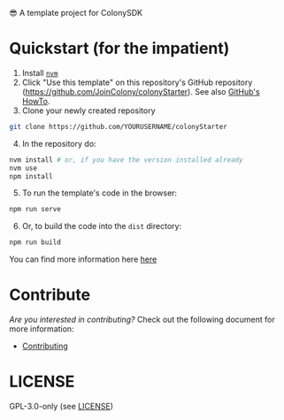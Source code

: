 😎 A template project for ColonySDK

# Quickstart (for the impatient)

1. Install [`nvm`](https://github.com/nvm-sh/nvm)
2. Click "Use this template" on this repository's GitHub repository (https://github.com/JoinColony/colonyStarter). See also [GitHub's HowTo](https://docs.github.com/en/repositories/creating-and-managing-repositories/creating-a-repository-from-a-template).
3. Clone your newly created repository
```bash
git clone https://github.com/YOURUSERNAME/colonyStarter
```
4. In the repository do:
```bash
nvm install # or, if you have the version installed already
nvm use
npm install
```
5. To run the template's code in the browser:
```bash
npm run serve
```
6. Or, to build the code into the `dist` directory:
```bash
npm run build
```

You can find more information here [here](https://colony.gitbook.io/colony-sdk/quickstart)

# Contribute

_Are you interested in contributing?_ Check out the following document for more information:

- [Contributing](CONTRIBUTING.md)

# LICENSE

GPL-3.0-only (see [LICENSE](LICENSE))
